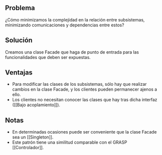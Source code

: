 ## Problema
¿Cómo minimizamos la complejidad en la relación entre subsistemas, minimizando comunicaciones y dependencias entre estos?

## Solución
Creamos una clase Facade que haga de punto de entrada para las funcionalidades que deben ser expuestas.

## Ventajas
- Para modificar las clases de los subsistemas, sólo hay que realizar cambios en la clase Facade, y los clientes pueden permanecer ajenos a ello.
- Los clientes no necesitan conocer las clases que hay tras dicha interfaz ([[Bajo acoplamiento]]).

## Notas
- En determinadas ocasiones puede ser conveniente que la clase Facade sea un [[Singleton]].
- Este patrón tiene una similitud comparable con el GRASP [[Controlador]].